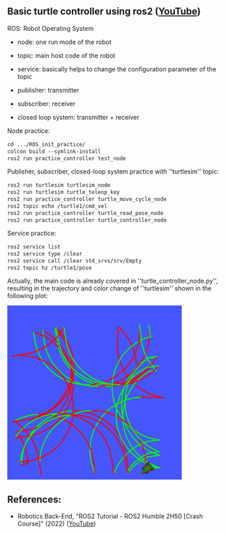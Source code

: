 ## Basic turtle controller using ros2 (<a href="https://www.youtube.com/watch?v=Gg25GfA456o">YouTube</a>)
ROS: Robot Operating System
- node: one run mode of the robot
- topic: main host code of the robot
- service: basically helps to change the configuration parameter of the topic

- publisher: transmitter
- subscriber: receiver
- closed loop system: transmitter + receiver

Node practice:

    cd .../ROS_init_practice/
    colcon build --symlink-install
    ros2 run practice_controller test_node

Publisher, subscriber, closed-loop system practice with ''turtlesim'' topic:

    ros2 run turtlesim turtlesim_node 
    ros2 run turtlesim turtle_teleop_key
    ros2 run practice_controller turtle_move_cycle_node 
    ros2 topic echo /turtle1/cmd_vel
    ros2 run practice_controller turtle_read_pose_node 
    ros2 run practice_controller turtle_controller_node
    
Service practice:

    ros2 service list
    ros2 service type /clear
    ros2 service call /clear std_srvs/srv/Empty 
    ros2 topic hz /turtle1/pose

Actually, the main code is already covered in ''turtle_controller_node.py'', resulting in the trajectory and color change of ''turtlesim'' shown in the following plot:

<img src="https://github.com/SphericalCowww/ROS_init_practice/blob/main/practice_controller_demo.png" width="400">
    
## References:
- Robotics Back-End, "ROS2 Tutorial - ROS2 Humble 2H50 [Crash Course]" (2022) (<a href="https://www.youtube.com/watch?v=Gg25GfA456o">YouTube</a>)

